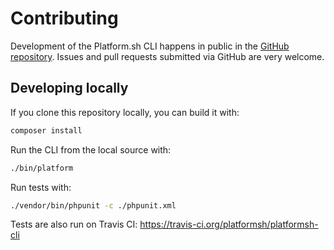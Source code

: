 # Contributing

Development of the Platform.sh CLI happens in public in the
[GitHub repository](https://github.com/platformsh/platformsh-cli). Issues and
pull requests submitted via GitHub are very welcome.

## Developing locally

If you clone this repository locally, you can build it with:

```sh
composer install
```

Run the CLI from the local source with:

```sh
./bin/platform
```

Run tests with:

```sh
./vendor/bin/phpunit -c ./phpunit.xml
```

Tests are also run on Travis CI: https://travis-ci.org/platformsh/platformsh-cli
